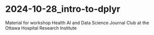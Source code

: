 # 2024-10-28_intro-to-dplyr
Material for workshop Health AI and Data Science Journal Club at the Ottawa Hospital Research Institute

